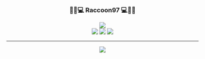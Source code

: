 <div align="center">
  
 ### 🍕🍔💻 Raccoon97 💻🍔🍕
  <a><img src="https://hits.seeyoufarm.com/api/count/incr/badge.svg?url=https%3A%2F%2Fgithub.com%2FRaccoon97&count_bg=%234F8F1E&title_bg=%23555555&icon=github.svg&icon_color=%23E7E7E7&title=Github&edge_flat=false"/></a>
  <br>
  <a><img src="https://img.shields.io/badge/Python-4682B4?style=flat-square&logo=Python&logoColor=white"/></a>
  <a><img src="https://img.shields.io/badge/C++-4169E1?style=flat-square&logo=CPlusPlus&logoColor=white"/></a>
  <a><img src="https://img.shields.io/badge/Swift-FF4500?style=flat-square&logo=Swift&logoColor=white"/></a>
  
  ---
<a><img src="http://mazassumnida.wtf/api/v2/generate_badge?boj=cherished322"/></a>
  <br>

</div>

